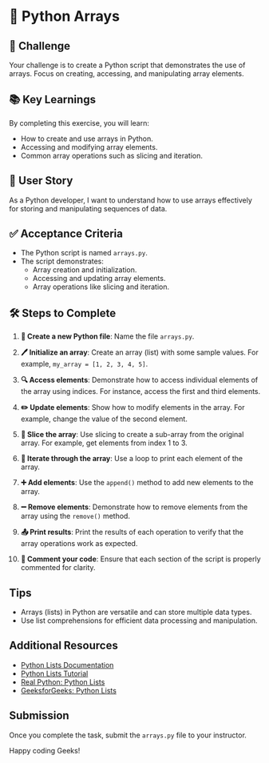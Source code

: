# 🐍 Python Arrays

## 🎯 Challenge

Your challenge is to create a Python script that demonstrates the use of arrays. Focus on creating, accessing, and manipulating array elements.

## 📚 Key Learnings

By completing this exercise, you will learn:

- How to create and use arrays in Python.
- Accessing and modifying array elements.
- Common array operations such as slicing and iteration.

## 👤 User Story

As a Python developer, I want to understand how to use arrays effectively for storing and manipulating sequences of data.

## ✅ Acceptance Criteria

- The Python script is named `arrays.py`.
- The script demonstrates:
  - Array creation and initialization.
  - Accessing and updating array elements.
  - Array operations like slicing and iteration.

## 🛠️ Steps to Complete

1. **📁 Create a new Python file**: Name the file `arrays.py`.

2. **🖊️ Initialize an array**: Create an array (list) with some sample values. For example, `my_array = [1, 2, 3, 4, 5]`.

3. **🔍 Access elements**: Demonstrate how to access individual elements of the array using indices. For instance, access the first and third elements.

4. **✏️ Update elements**: Show how to modify elements in the array. For example, change the value of the second element.

5. **🔗 Slice the array**: Use slicing to create a sub-array from the original array. For example, get elements from index 1 to 3.

6. **🔄 Iterate through the array**: Use a loop to print each element of the array.

7. **➕ Add elements**: Use the `append()` method to add new elements to the array.

8. **➖ Remove elements**: Demonstrate how to remove elements from the array using the `remove()` method.

9. **📤 Print results**: Print the results of each operation to verify that the array operations work as expected.

10. **💬 Comment your code**: Ensure that each section of the script is properly commented for clarity.

## Tips

- Arrays (lists) in Python are versatile and can store multiple data types.
- Use list comprehensions for efficient data processing and manipulation.

## Additional Resources

- [Python Lists Documentation](https://docs.python.org/3/tutorial/datastructures.html#more-on-lists)
- [Python Lists Tutorial](https://www.w3schools.com/python/python_lists.asp)
- [Real Python: Python Lists](https://realpython.com/python-lists/)
- [GeeksforGeeks: Python Lists](https://www.geeksforgeeks.org/python-lists/)

## Submission

Once you complete the task, submit the `arrays.py` file to your instructor.


Happy coding Geeks!
